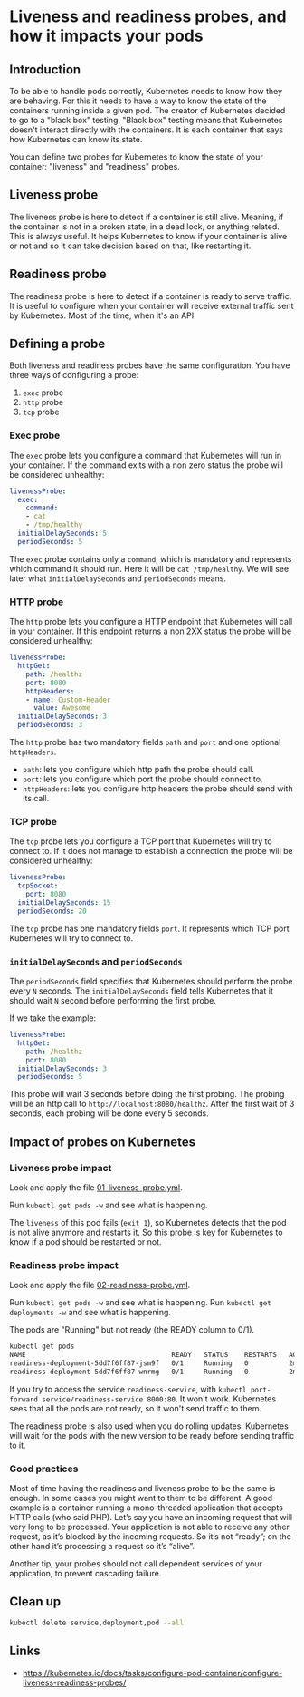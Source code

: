 # Liveness and readiness probes, and how it impacts your pods

## Introduction

To be able to handle pods correctly, Kubernetes needs to know how they are behaving. For this it needs to have a way to know the state of the containers running inside a given pod. The creator of Kubernetes decided to go to a "black box" testing. "Black box" testing means that Kubernetes doesn't interact directly with the containers. It is each container that says how Kubernetes can know its state.

You can define two probes for Kubernetes to know the state of your container: "liveness" and "readiness" probes.

## Liveness probe

The liveness probe is here to detect if a container is still alive. Meaning, if the container is not in a broken state, in a dead lock, or anything related. This is always useful. It helps Kubernetes to know if your container is alive or not and so it can take decision based on that, like restarting it.

## Readiness probe

The readiness probe is here to detect if a container is ready to serve traffic. It is useful to configure when your container will receive external traffic sent by Kubernetes. Most of the time, when it's an API.

## Defining a probe

Both liveness and readiness probes have the same configuration. You have three ways of configuring a probe:

1. `exec` probe
1. `http` probe
1. `tcp` probe

### Exec probe

The `exec` probe lets you configure a command that Kubernetes will run in your container. If the command exits with a non zero status the probe will be considered unhealthy:

```yml
livenessProbe:
  exec:
    command:
    - cat
    - /tmp/healthy
  initialDelaySeconds: 5
  periodSeconds: 5
```

The `exec` probe contains only a `command`, which is mandatory and represents which command it should run. Here it will be `cat /tmp/healthy`.
We will see later what `initialDelaySeconds` and `periodSeconds` means.

### HTTP probe

The `http` probe lets you configure a HTTP endpoint that Kubernetes will call in your container. If this endpoint returns a non 2XX status the probe will be considered unhealthy:

```yml
livenessProbe:
  httpGet:
    path: /healthz
    port: 8080
    httpHeaders:
    - name: Custom-Header
      value: Awesome
  initialDelaySeconds: 3
  periodSeconds: 3
```

The `http` probe has two mandatory fields `path` and `port` and one optional `httpHeaders`.

* `path`: lets you configure which http path the probe should call.
* `port`: lets you configure which port the probe should connect to.
* `httpHeaders`: lets you configure http headers the probe should send with its call.

### TCP probe

The `tcp` probe lets you configure a TCP port that Kubernetes will try to connect to. If it does not manage to establish a connection the probe will be considered unhealthy:

```yml
livenessProbe:
  tcpSocket:
    port: 8080
  initialDelaySeconds: 15
  periodSeconds: 20
```

The `tcp` probe has one mandatory fields `port`. It represents which TCP port Kubernetes will try to connect to.

### `initialDelaySeconds` and `periodSeconds`

The `periodSeconds` field specifies that Kubernetes should perform the probe every `N` seconds. The `initialDelaySeconds` field tells Kubernetes that it should wait `N` second before performing the first probe.

If we take the example:

```yml
livenessProbe:
  httpGet:
    path: /healthz
    port: 8080
  initialDelaySeconds: 3
  periodSeconds: 5
```

This probe will wait 3 seconds before doing the first probing. The probing will be an http call to `http://localhost:8080/healthz`. After the first wait of 3 seconds, each probing will be done every 5 seconds.

## Impact of probes on Kubernetes

### Liveness probe impact

Look and apply the file [01-liveness-probe.yml](01-liveness-probe.yml).

Run `kubectl get pods -w` and see what is happening.

The `liveness` of this pod fails (`exit 1`), so Kubernetes detects that the pod is not alive anymore and restarts it. So this probe is key for Kubernetes to know if a pod should be restarted or not.

### Readiness probe impact

Look and apply the file [02-readiness-probe.yml](02-readiness-probe.yml).

Run `kubectl get pods -w` and see what is happening.
Run `kubectl get deployments -w` and see what is happening.

The pods are "Running" but not ready (the READY column to 0/1).

```sh
kubectl get pods
NAME                                    READY   STATUS    RESTARTS   AGE
readiness-deployment-5dd7f6ff87-jsm9f   0/1     Running   0          2m17s
readiness-deployment-5dd7f6ff87-wnrmg   0/1     Running   0          2m17s
```

If you try to access the service `readiness-service`, with `kubectl port-forward service/readiness-service 8000:80`. It won't work. Kubernetes sees that all the pods are not ready, so it won't send traffic to them.

The readiness probe is also used when you do rolling updates. Kubernetes will wait for the pods with the new version to be ready before sending traffic to it.

### Good practices

Most of time having the readiness and liveness probe to be the same is enough. In some cases you might want to them to be different. A good example is a container running a mono-threaded application that accepts HTTP calls (who said PHP). Let’s say you have an incoming request that will very long to be processed. Your application is not able to receive any other request, as it’s blocked by the incoming requests. So it’s not “ready”; on the other hand it’s processing a request so it’s “alive”.

Another tip, your probes should not call dependent services of your application, to prevent cascading failure.

## Clean up

```sh
kubectl delete service,deployment,pod --all
```

## Links

* https://kubernetes.io/docs/tasks/configure-pod-container/configure-liveness-readiness-probes/

